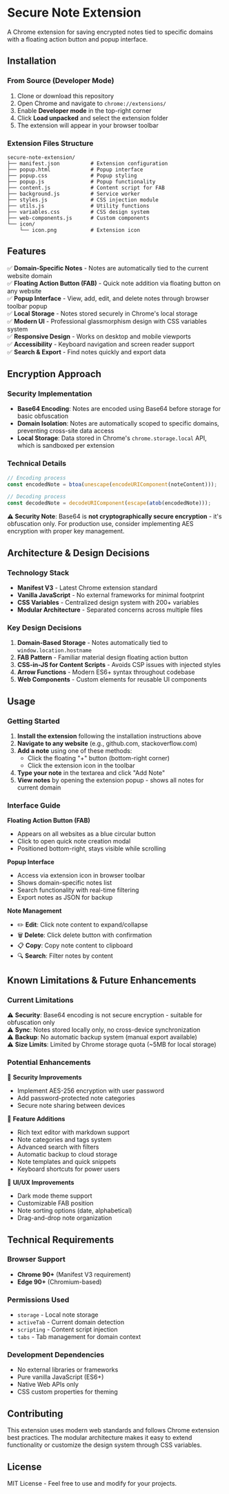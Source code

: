 # Secure Note Extension

A Chrome extension for saving encrypted notes tied to specific domains with a floating action button and popup interface.

## Installation

### From Source (Developer Mode)

1. Clone or download this repository
2. Open Chrome and navigate to `chrome://extensions/`
3. Enable **Developer mode** in the top-right corner
4. Click **Load unpacked** and select the extension folder
5. The extension will appear in your browser toolbar

### Extension Files Structure

```
secure-note-extension/
├── manifest.json          # Extension configuration
├── popup.html             # Popup interface
├── popup.css              # Popup styling
├── popup.js               # Popup functionality
├── content.js             # Content script for FAB
├── background.js          # Service worker
├── styles.js              # CSS injection module
├── utils.js               # Utility functions
├── variables.css          # CSS design system
├── web-components.js      # Custom components
└── icon/
    └── icon.png           # Extension icon
```

## Features

✅ **Domain-Specific Notes** - Notes are automatically tied to the current website domain  
✅ **Floating Action Button (FAB)** - Quick note addition via floating button on any website  
✅ **Popup Interface** - View, add, edit, and delete notes through browser toolbar popup  
✅ **Local Storage** - Notes stored securely in Chrome's local storage  
✅ **Modern UI** - Professional glassmorphism design with CSS variables system  
✅ **Responsive Design** - Works on desktop and mobile viewports  
✅ **Accessibility** - Keyboard navigation and screen reader support  
✅ **Search & Export** - Find notes quickly and export data

## Encryption Approach

### Security Implementation

- **Base64 Encoding**: Notes are encoded using Base64 before storage for basic obfuscation
- **Domain Isolation**: Notes are automatically scoped to specific domains, preventing cross-site data access
- **Local Storage**: Data stored in Chrome's `chrome.storage.local` API, which is sandboxed per extension

### Technical Details

```javascript
// Encoding process
const encodedNote = btoa(unescape(encodeURIComponent(noteContent)));

// Decoding process
const decodedNote = decodeURIComponent(escape(atob(encodedNote)));
```

**⚠️ Security Note**: Base64 is **not cryptographically secure encryption** - it's obfuscation only. For production use, consider implementing AES encryption with proper key management.

## Architecture & Design Decisions

### Technology Stack

- **Manifest V3** - Latest Chrome extension standard
- **Vanilla JavaScript** - No external frameworks for minimal footprint
- **CSS Variables** - Centralized design system with 200+ variables
- **Modular Architecture** - Separated concerns across multiple files

### Key Design Decisions

1. **Domain-Based Storage** - Notes automatically tied to `window.location.hostname`
2. **FAB Pattern** - Familiar material design floating action button
3. **CSS-in-JS for Content Scripts** - Avoids CSP issues with injected styles
4. **Arrow Functions** - Modern ES6+ syntax throughout codebase
5. **Web Components** - Custom elements for reusable UI components

## Usage

### Getting Started

1. **Install the extension** following the installation instructions above
2. **Navigate to any website** (e.g., github.com, stackoverflow.com)
3. **Add a note** using one of these methods:
   - Click the floating "+" button (bottom-right corner)
   - Click the extension icon in the toolbar
4. **Type your note** in the textarea and click "Add Note"
5. **View notes** by opening the extension popup - shows all notes for current domain

### Interface Guide

**Floating Action Button (FAB)**

- Appears on all websites as a blue circular button
- Click to open quick note creation modal
- Positioned bottom-right, stays visible while scrolling

**Popup Interface**

- Access via extension icon in browser toolbar
- Shows domain-specific notes list
- Search functionality with real-time filtering
- Export notes as JSON for backup

**Note Management**

- ✏️ **Edit**: Click note content to expand/collapse
- 🗑️ **Delete**: Click delete button with confirmation
- 📋 **Copy**: Copy note content to clipboard
- 🔍 **Search**: Filter notes by content

## Known Limitations & Future Enhancements

### Current Limitations

⚠️ **Security**: Base64 encoding is not secure encryption - suitable for obfuscation only  
⚠️ **Sync**: Notes stored locally only, no cross-device synchronization  
⚠️ **Backup**: No automatic backup system (manual export available)  
⚠️ **Size Limits**: Limited by Chrome storage quota (~5MB for local storage)

### Potential Enhancements

🔮 **Security Improvements**

- Implement AES-256 encryption with user password
- Add password-protected note categories
- Secure note sharing between devices

🔮 **Feature Additions**

- Rich text editor with markdown support
- Note categories and tags system
- Advanced search with filters
- Automatic backup to cloud storage
- Note templates and quick snippets
- Keyboard shortcuts for power users

🔮 **UI/UX Improvements**

- Dark mode theme support
- Customizable FAB position
- Note sorting options (date, alphabetical)
- Drag-and-drop note organization

## Technical Requirements

### Browser Support

- **Chrome 90+** (Manifest V3 requirement)
- **Edge 90+** (Chromium-based)

### Permissions Used

- `storage` - Local note storage
- `activeTab` - Current domain detection
- `scripting` - Content script injection
- `tabs` - Tab management for domain context

### Development Dependencies

- No external libraries or frameworks
- Pure vanilla JavaScript (ES6+)
- Native Web APIs only
- CSS custom properties for theming

## Contributing

This extension uses modern web standards and follows Chrome extension best practices. The modular architecture makes it easy to extend functionality or customize the design system through CSS variables.

## License

MIT License - Feel free to use and modify for your projects.
